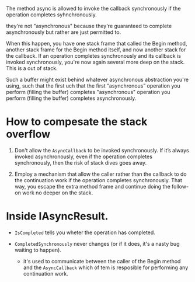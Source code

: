 The method async is allowed to invoke the callback synchronously if the operation completes syhnchronously.

they're not "asynchronous" because they're guaranteed to complete asynchronously but rather are just permitted to.

When this happen, you have one stack frame that called the Begin method, another stack frame for the Begin method itself, and now another stack for the callback. If an operation completes synchronously and its callback is invoked synchronously, you're now again several more deep on the stack. This is a out of stack.


Such a buffer might exist behind whatever asynchronous abstraction you're using, such that the first uch that the first “asynchronous” operation you perform (filling the buffer) completes "asynchronous" operation you perform (filling the buffer) completes asynchronously.


# How to compesate the stack overflow


1. Don't allow the `AsyncCallback` to be invoked synchronously. If it’s always invoked asynchronously, even if the operation completes synchronously, then the risk of stack dives goes away.

2. Employ a mechanism that allow the caller rather than the callback to do the continuation work if the operation completes synchronously. That way, you escape the extra method frame and continue doing the follow-on work no deeper on the stack.


# Inside IAsyncResult.

- `IsCompleted` tells you wheter the operation has completed.

- `CompletedSynchronously` never changes (or if it does, it's a nasty bug waiting to happen).
    - it's  used to communicate between the caller of the Begin method and the `AsyncCallback` which of tem is resposible for performing any continuation work.
